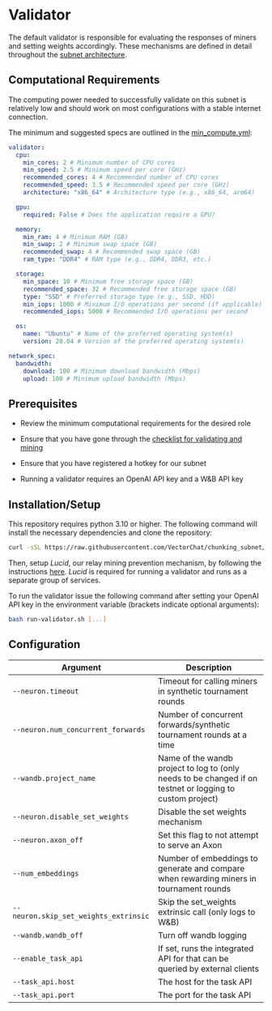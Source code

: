 # Validator

The default validator is responsible for evaluating the responses of miners and setting weights accordingly. These mechanisms are defined in detail throughout the [subnet architecture](../README.md#architecture).

## Computational Requirements

The computing power needed to successfully validate on this subnet is relatively low and should work on most configurations with a stable internet connection.

The minimum and suggested specs are outlined in the [min_compute.yml](../min_compute.yml):

```yml
validator:
  cpu:
    min_cores: 2 # Minimum number of CPU cores
    min_speed: 2.5 # Minimum speed per core (GHz)
    recommended_cores: 4 # Recommended number of CPU cores
    recommended_speed: 3.5 # Recommended speed per core (GHz)
    architecture: "x86_64" # Architecture type (e.g., x86_64, arm64)

  gpu:
    required: False # Does the application require a GPU?

  memory:
    min_ram: 4 # Minimum RAM (GB)
    min_swap: 2 # Minimum swap space (GB)
    recommended_swap: 4 # Recommended swap space (GB)
    ram_type: "DDR4" # RAM type (e.g., DDR4, DDR3, etc.)

  storage:
    min_space: 10 # Minimum free storage space (GB)
    recommended_space: 32 # Recommended free storage space (GB)
    type: "SSD" # Preferred storage type (e.g., SSD, HDD)
    min_iops: 1000 # Minimum I/O operations per second (if applicable)
    recommended_iops: 5000 # Recommended I/O operations per second

  os:
    name: "Ubuntu" # Name of the preferred operating system(s)
    version: 20.04 # Version of the preferred operating system(s)

network_spec:
  bandwidth:
    download: 100 # Minimum download bandwidth (Mbps)
    upload: 100 # Minimum upload bandwidth (Mbps)
```

## Prerequisites

- Review the minimum computational requirements for the desired role

- Ensure that you have gone through the [checklist for validating and mining](https://docs.bittensor.com/subnets/checklist-for-validating-mining)

- Ensure that you have registered a hotkey for our subnet

- Running a validator requires an OpenAI API key and a W&B API key

## Installation/Setup

This repository requires python 3.10 or higher. The following command will install the necessary dependencies and clone the repository:

```bash
curl -sSL https://raw.githubusercontent.com/VectorChat/chunking_subnet/main/setup.sh | bash
```

Then, setup _Lucid_, our relay mining prevention mechanism, by following the instructions [here](./lucid/setup.md). _Lucid_ is required for running a validator and runs
as a separate group of services.

To run the validator issue the following command after setting your OpenAI API key in the environment variable (brackets indicate optional arguments):

```bash
bash run-validator.sh [...]
```

## Configuration

| Argument                              | Description                                                                                               |
| ------------------------------------- | --------------------------------------------------------------------------------------------------------- |
| `--neuron.timeout`                    | Timeout for calling miners in synthetic tournament rounds                                                 |
| `--neuron.num_concurrent_forwards`    | Number of concurrent forwards/synthetic tournament rounds at a time                                       |
| `--wandb.project_name`                | Name of the wandb project to log to (only needs to be changed if on testnet or logging to custom project) |
| `--neuron.disable_set_weights`        | Disable the set weights mechanism                                                                         |
| `--neuron.axon_off`                   | Set this flag to not attempt to serve an Axon                                                             |
| `--num_embeddings`                    | Number of embeddings to generate and compare when rewarding miners in tournament rounds                   |
| `--neuron.skip_set_weights_extrinsic` | Skip the set_weights extrinsic call (only logs to W&B)                                                    |
| `--wandb.wandb_off`                   | Turn off wandb logging                                                                                    |
| `--enable_task_api`                   | If set, runs the integrated API for that can be queried by external clients                               |
| `--task_api.host`                     | The host for the task API                                                                                 |
| `--task_api.port`                     | The port for the task API                                                                                 |

